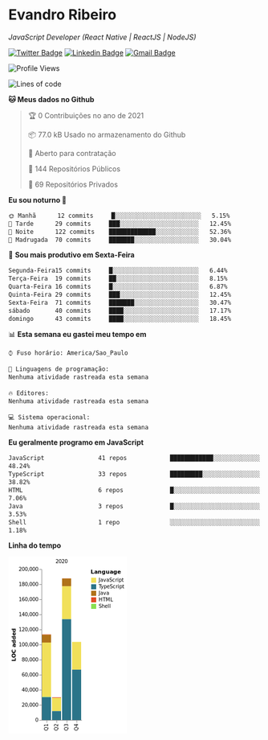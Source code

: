 # Evandro **Ribeiro**

*JavaScript Developer (React Native | ReactJS | NodeJS)*

[![Twitter Badge](https://img.shields.io/badge/-@ribeiroevandro-201B2D?style=flat-square&labelColor=201B2D&logo=twitter&logoColor=white&link=https://twitter.com/ribeiroevandro)](https://twitter.com/ribeiroevandro) 
[![Linkedin Badge](https://img.shields.io/badge/-Evandro%20Ribeiro-201B2D?style=flat-square&logo=Linkedin&logoColor=white&link=https://www.linkedin.com/in/ribeiroevandro)](https://www.linkedin.com/in/ribeiroevandro) 
[![Gmail Badge](https://img.shields.io/badge/-oi@ribeiroevandro.com.br-201B2D?style=flat-square&logo=Gmail&logoColor=white&link=mailto:oi@ribeiroevandro.com.br)](mailto:oi@ribeiroevandro.com.br)


<!--START_SECTION:waka-->
![Profile Views](http://img.shields.io/badge/Visualizac%C3%B5es%20do%20perfil-0-blue)

![Lines of code](https://img.shields.io/badge/Desde%20o%20Hello%20World%20eu%20escrevi-435068%20linhas%20de%20c%C3%B3digo-blue)

**🐱 Meus dados no Github** 

> 🏆 0 Contribuições no ano de 2021
 > 
> 📦 77.0 kB Usado no armazenamento do Github 
 > 
> 💼 Aberto para contratação
 > 
> 📜 144 Repositórios Públicos 
 > 
> 🔑 69 Repositórios Privados  
 > 
**Eu sou noturno 🦉** 

```text
🌞 Manhã      12 commits     █░░░░░░░░░░░░░░░░░░░░░░░░   5.15% 
🌆 Tarde      29 commits     ███░░░░░░░░░░░░░░░░░░░░░░   12.45% 
🌃 Noite      122 commits    █████████████░░░░░░░░░░░░   52.36% 
🌙 Madrugada  70 commits     ███████░░░░░░░░░░░░░░░░░░   30.04%

```
📅 **Sou mais produtivo em Sexta-Feira** 

```text
Segunda-Feira15 commits     █░░░░░░░░░░░░░░░░░░░░░░░░   6.44% 
Terça-Feira  19 commits     ██░░░░░░░░░░░░░░░░░░░░░░░   8.15% 
Quarta-Feira 16 commits     █░░░░░░░░░░░░░░░░░░░░░░░░   6.87% 
Quinta-Feira 29 commits     ███░░░░░░░░░░░░░░░░░░░░░░   12.45% 
Sexta-Feira  71 commits     ███████░░░░░░░░░░░░░░░░░░   30.47% 
sábado       40 commits     ████░░░░░░░░░░░░░░░░░░░░░   17.17% 
domingo      43 commits     ████░░░░░░░░░░░░░░░░░░░░░   18.45%

```


📊 **Esta semana eu gastei meu tempo em** 

```text
⌚︎ Fuso horário: America/Sao_Paulo

💬 Linguagens de programação: 
Nenhuma atividade rastreada esta semana

🔥 Editores: 
Nenhuma atividade rastreada esta semana

💻 Sistema operacional: 
Nenhuma atividade rastreada esta semana

```

**Eu geralmente programo em JavaScript** 

```text
JavaScript               41 repos            ████████████░░░░░░░░░░░░░   48.24% 
TypeScript               33 repos            █████████░░░░░░░░░░░░░░░░   38.82% 
HTML                     6 repos             █░░░░░░░░░░░░░░░░░░░░░░░░   7.06% 
Java                     3 repos             █░░░░░░░░░░░░░░░░░░░░░░░░   3.53% 
Shell                    1 repo              ░░░░░░░░░░░░░░░░░░░░░░░░░   1.18%

```


**Linha do tempo**

![Chart not found](https://raw.githubusercontent.com/ribeiroevandro/ribeiroevandro/master/charts/bar_graph.png) 


<!--END_SECTION:waka-->
